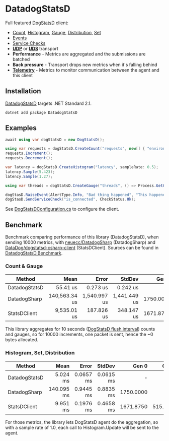 # DatadogStatsD
Full featured [DogStatsD](https://docs.datadoghq.com/developers/dogstatsd) client:
- [Count](https://docs.datadoghq.com/developers/metrics/types/?tab=count#metric-types),
  [Histogram](https://docs.datadoghq.com/developers/metrics/types/?tab=count#metric-types),
  [Gauge](https://docs.datadoghq.com/developers/metrics/types/?tab=gauge#metric-types),
  [Distribution](https://docs.datadoghq.com/developers/metrics/types/?tab=distribution#metric-types),
  [Set](https://statsd.readthedocs.io/en/v3.2.1/types.html#sets)
- [Events](https://docs.datadoghq.com/events)
- [Service Checks](https://docs.datadoghq.com/developers/service_checks)
- [**UDP**](https://docs.datadoghq.com/developers/dogstatsd/?tab=hostagent#how-it-works) or
  [**UDS**](https://docs.datadoghq.com/developers/dogstatsd/unix_socket) transport
- **Performance** - Metrics are aggregated and the submissions are batched
- **Back pressure** - Transport drops new metrics when it's falling behind
- [**Telemetry**](https://docs.datadoghq.com/developers/dogstatsd/high_throughput/?tab=go#client-side-telemetry) -
  Metrics to monitor communication between the agent and this client

## Installation
[DatadogStatsD](https://www.nuget.org/packages/DatadogStatsD) targets .NET Standard 2.1.

`dotnet add package DatadogStatsD`

## Examples

```csharp
await using var dogStatsD = new DogStatsD();

using var requests = dogStatsD.CreateCount("requests", new[] { "environment:dev" });
requests.Increment();
requests.Decrement();

var latency = dogStatsD.CreateHistogram("latency", sampleRate: 0.5);
latency.Sample(5.423);
latency.Sample(1.27);

using var threads = dogStatsD.CreateGauge("threads", () => Process.GetCurrentProcess().Threads.Count);

dogStasD.RaiseEvent(AlertType.Info, "Bad thing happened", "This happened");
dogStasD.SendServiceCheck("is_connected", CheckStatus.Ok);
```

See [DogStatsDConfiguration.cs](https://github.com/verdie-g/DatadogStatsD/blob/master/DatadogStatsD/DogStatsDConfiguration.cs)
to configure the client.

## Benchmark

Benchmark comparing performance of this library (DatadogStatsD), when sending 10000 metrics, with [neuecc/DatadogSharp](https://github.com/neuecc/DatadogSharp)
(DatadogSharp) and [DataDog/dogstatsd-csharp-client](https://github.com/DataDog/dogstatsd-csharp-client) (StatsDClient).
Sources can be found in [DatadogStatsD.Benchmark](https://github.com/verdie-g/DatadogStatsD/blob/master/DatadogStatsD.Benchmark/Program.cs).

### Count & Gauge

|        Method |          Mean |        Error |       StdDev |     Gen 0 |    Gen 1 |    Gen 2 | Allocated |
|-------------- |--------------:|-------------:|-------------:|----------:|---------:|---------:|----------:|
| DatadogStatsD |      55.41 us |     0.273 us |     0.242 us |         - |        - |        - |         - |
|  DatadogSharp | 140,563.34 us | 1,540.997 us | 1,441.449 us | 1750.0000 |        - |        - | 5599762 B |
|  StatsDClient |   9,535.01 us |   187.826 us |   348.147 us | 1671.8750 | 531.2500 | 109.3750 | 6089620 B |

This library aggregates for 10 seconds ([DogStatsD flush interval](https://docs.datadoghq.com/developers/dogstatsd/data_aggregation/#how-is-aggregation-performed-with-the-dogstatsd-server))
counts and gauges, so for 10000 increments, one packet is sent, hence the ~0 bytes allocated.

### Histogram, Set, Distribution

|        Method |       Mean |     Error |    StdDev |     Gen 0 |    Gen 1 |    Gen 2 |  Allocated |
|-------------- |-----------:|----------:|----------:|----------:|---------:|---------:|-----------:|
| DatadogStatsD |   5.024 ms | 0.0657 ms | 0.0615 ms |         - |        - |        - |    1.18 KB |
|  DatadogSharp | 140.095 ms | 0.9445 ms | 0.8835 ms | 1750.0000 |        - |        - | 5468.24 KB |
|  StatsDClient |   9.951 ms | 0.1976 ms | 0.4658 ms | 1671.8750 | 515.6250 | 109.3750 | 5945.63 KB |

For those metrics, the library lets DogStatsD agent do the aggregation, so with a sample rate of 1.0, each call to
Histogram.Update will be sent to the agent.
